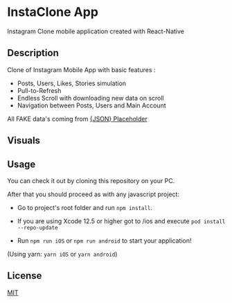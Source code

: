 # InstaClone App

Instagram Clone mobile application created with React-Native

## Description

Clone of Instagram Mobile App with basic features : 

- Posts, Users, Likes, Stories simulation
- Pull-to-Refresh 
- Endless Scroll with downloading new data on scroll
- Navigation between Posts, Users and Main Account

All FAKE data's coming from 
[{JSON} Placeholder](https://jsonplaceholder.typicode.com)

## Visuals

## Usage

You can check it out by cloning this repository on your PC. 

After that you should proceed as with any javascript project:

- Go to project's root folder and run `npm install`.

- If you are using Xcode 12.5 or higher got to /ios and execute `pod install --repo-update`
- Run `npm run iOS` or `npm run android` to start your application!

(Using yarn: `yarn iOS` or `yarn android`)


## License

[MIT](https://choosealicense.com/licenses/mit/)